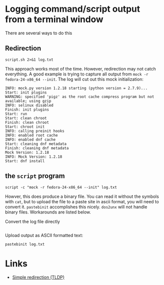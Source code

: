 # Logging command/script output from a terminal window

There are several ways to do this

## Redirection

```
script.sh 2>&1 log.txt
```

This approach works most of the time. However, redirection may not catch everything. A good example is trying to capture all output from `mock -r fedora-24-x86_64 --init`.
The log will cut out this mock initialization:

```
INFO: mock.py version 1.2.18 starting (python version = 2.7.9)...
Start: init plugins
WARNING: specified 'pigz' as the root cache compress program but not available; using gzip
INFO: selinux disabled
Finish: init plugins
Start: run
Start: clean chroot
Finish: clean chroot
Start: chroot init
INFO: calling preinit hooks
INFO: enabled root cache
INFO: enabled dnf cache
Start: cleaning dnf metadata
Finish: cleaning dnf metadata
Mock Version: 1.2.18
INFO: Mock Version: 1.2.18
Start: dnf install
```

## the `script` program

```
script -c "mock -r fedora-24-x86_64 --init" log.txt
````

Howver, this does produce a binary file. You can read it without the symbols with `cat`, but to upload the file
to a paste site in ascii format, you will need to convert it. `pastebinit` accomplishes this nicely. `dos2unx` will not 
handle binary files. Workarounds are listed below.

Convert the log file directly
```

```

Upload output as ASCII formatted text: 
```
pastebinit log.txt
```

# Links

* [Simple redirection (TLDP)](http://www.tldp.org/LDP/intro-linux/html/sect_05_01.html)

